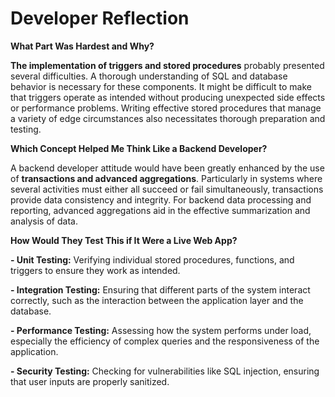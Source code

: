 # Developer Reflection 

**What Part Was Hardest and Why?**

**The implementation of triggers and stored procedures**
probably presented several difficulties. 
A thorough understanding of SQL and database behavior is necessary for these components. 
It might be difficult to make that triggers operate as intended without producing unexpected side effects or performance problems.
Writing effective stored procedures that manage a variety of edge circumstances also necessitates thorough preparation and testing.


**Which Concept Helped Me Think Like a Backend Developer?**

A backend developer attitude would have been greatly enhanced by the use of **transactions and advanced aggregations**.
Particularly in systems where several activities must either all succeed or fail simultaneously, transactions provide data consistency and integrity. 
For backend data processing and reporting, advanced aggregations aid in the effective summarization and analysis of data.

**How Would They Test This if It Were a Live Web App?**

**- Unit Testing:** Verifying individual stored procedures, functions, and triggers to ensure they work as intended.

**- Integration Testing:** Ensuring that different parts of the system interact correctly, such as the interaction between the application layer and the database.

**- Performance Testing:** Assessing how the system performs under load, especially the efficiency of complex queries and the responsiveness of the application.

**- Security Testing:** Checking for vulnerabilities like SQL injection, ensuring that user inputs are properly sanitized.
